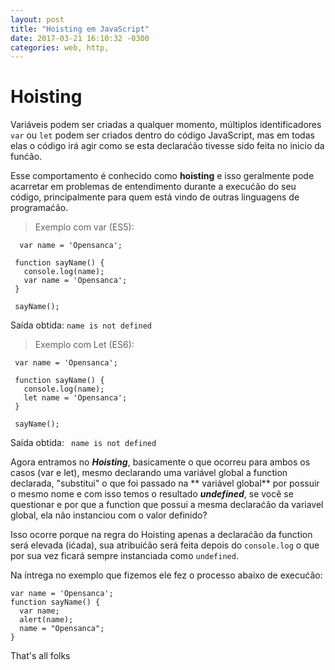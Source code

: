 ```yaml
---
layout: post
title: "Hoisting em JavaScript"
date: 2017-03-21 16:10:32 -0300
categories: web, http,
---
```


# Hoisting

Variáveis podem ser criadas a qualquer momento, múltiplos identificadores  `var` ou `let` podem ser criados dentro do código JavaScript, mas em todas elas o código irá agir como se esta declaraćão tivesse sido feita no inicio da funćão.

Esse comportamento é conhecido como **hoisting** e isso geralmente pode acarretar em problemas de entendimento durante a execućão do seu código, principalmente para quem está vindo de outras linguagens de programaćão.

> Exemplo com var (ES5):

```
  var name = 'Opensanca';

 function sayName() {
   console.log(name);
   var name = 'Opensanca';
 }

 sayName();

```

  Saída obtida: ` name is not defined `


> Exemplo com Let (ES6):

```
 var name = 'Opensanca';

 function sayName() {
   console.log(name);
   let name = 'Opensanca';
 }

 sayName();

```

Saída obtida: ` name is not defined`


Agora entramos no ***Hoisting***, basicamente o que ocorreu para ambos os casos (var e let), mesmo declarando uma variável global a function declarada, "substitui" o que foi passado na ** variável global** por possuir o mesmo nome e com isso temos o resultado  ***undefined***, se você se questionar e por que a function que possui a mesma declaraćão da variavel global, ela não instanciou com o valor definido?

Isso ocorre porque na regra do Hoisting apenas a declaraćão da function será elevada (ićada), sua atribuićão será feita depois do `console.log` o que por sua vez ficará sempre instanciada como `undefined`.

Na íntrega no exemplo que fizemos ele fez o processo abaixo de execućão:

```
var name = 'Opensanca';
function sayName() {
  var name;
  alert(name);
  name = "Opensanca";
}
```

That's all folks

